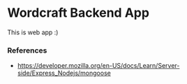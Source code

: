 # Wordcraft Backend App

This is web app :)

### References
* https://developer.mozilla.org/en-US/docs/Learn/Server-side/Express_Nodejs/mongoose
